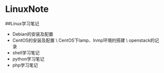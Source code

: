 # LinuxNote
##Linux学习笔记
+ Debian的安装及配置
+ CentOS的安装及配置
\ CentOS下lamp、lnmp环境的搭建
\ openstack的记录
+ shell学习笔记
+ python学习笔记
+ php学习笔记
